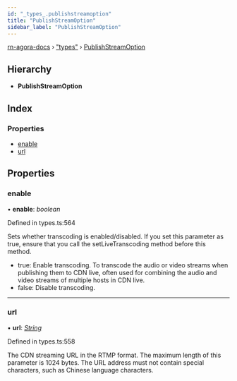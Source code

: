 ```yaml
---
id: "_types_.publishstreamoption"
title: "PublishStreamOption"
sidebar_label: "PublishStreamOption"
---
```


[rn-agora-docs](../globals.md) › ["types"](../modules/_types_.md) › [PublishStreamOption](_types_.publishstreamoption.md)

## Hierarchy

* **PublishStreamOption**

## Index

### Properties

* [enable](_types_.publishstreamoption.md#enable)
* [url](_types_.publishstreamoption.md#url)

## Properties

###  enable

• **enable**: *boolean*

Defined in types.ts:564

Sets whether transcoding is enabled/disabled. If you set this parameter as true, ensure that you call the setLiveTranscoding method before this method.
- true: Enable transcoding. To transcode the audio or video streams when publishing them to CDN live, often used for combining the audio and video streams of multiple hosts in CDN live.
- false: Disable transcoding.

___

###  url

• **url**: *[String](../modules/_types_.md#string)*

Defined in types.ts:558

The CDN streaming URL in the RTMP format. The maximum length of this parameter is 1024 bytes. The URL address must not contain special characters, such as Chinese language characters.
